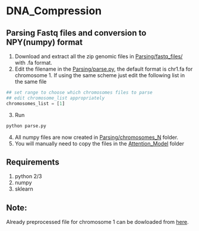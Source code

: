 # DNA_Compression

## Parsing Fastq files and conversion to NPY(numpy) format
1. Download and extract all the zip genomic files in [Parsing/fastq_files/](Parsing/fastq_files/) with .fa format.
2. Edit the filename in the [Parsing/parse.py](Parsing/parse.py), the default format is chr1.fa for chromosome 1. If using the same scheme just edit the following list in the same file
```python
## set range to choose which chromosomes files to parse
## edit chromosome_list appropriately
chromosomes_list = [1]
```
3. Run 
```python 
python parse.py
```
4. All numpy files are now created in [Parsing/chromosomes_N](Parsing/chromosomes_N) folder.
5. You will manually need to copy the files in the [Attention_Model](Attention_Model) folder

## Requirements
1. python 2/3
2. numpy
3. sklearn

## Note: 
Already preprocessed file for chromosome 1 can be dowloaded from [here](https://www.dropbox.com/s/88ozf33cqsemzah/reference.npy?dl=0).